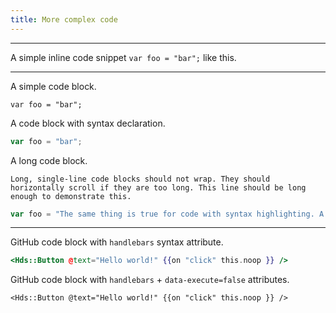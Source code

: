 ```yaml
---
title: More complex code
---
```



----------------

A simple inline code snippet `var foo = "bar";` like this.

----------------

A simple code block.

```
var foo = "bar";
```

A code block with syntax declaration.

```javascript
var foo = "bar";
```

A long code block.

```
Long, single-line code blocks should not wrap. They should horizontally scroll if they are too long. This line should be long enough to demonstrate this.
```

```javascript
var foo = "The same thing is true for code with syntax highlighting. A single line of code should horizontally scroll if it is really long.";
```

---

GitHub code block with <code>handlebars</code> syntax attribute.

```handlebars
<Hds::Button @text="Hello world!" {{on "click" this.noop }} />
```

GitHub code block with <code>handlebars</code> + <code>data-execute=false</code> attributes.

```handlebars{data-execute=false}
<Hds::Button @text="Hello world!" {{on "click" this.noop }} />
```

